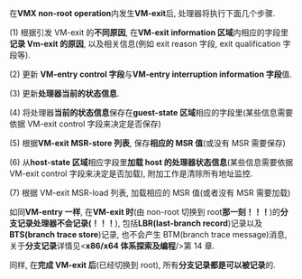 在**VMX non\-root operation**内发生**VM\-exit**后, 处理器将执行下面几个步骤.

(1) 根据引发 VM\-exit 的**不同原因**, 在**VM\-exit information 区域**内相应的字段里**记录 Vm\-exit 的原因**, 以及相关信息(例如 exit reason 字段, exit qualification 字段等).

(2) 更新 **VM\-entry control 字段**与**VM\-entry interruption information 字段**值.

(3) 更新**处理器当前的状态信息**.

(4) 将处理器**当前的状态信息**保存在**guest\-state 区域**相应的字段里(某些信息需要依据 VM\-exit control 字段来决定是否保存)

(5) 根据**VM\-exit MSR\-store 列表**, 保存**相应的 MSR 值**(或没有 MSR 需要保存)

(6) 从**host\-state 区域**相应字段里**加载 host 的处理器状态信息**(某些信息需要依据 VM\-exit control 字段来决定是否加载), 附加工作是清除所有地址监控.

(7) 根据 VM\-exit MSR\-load 列表, 加载相应的 MSR 值(或者没有 MSR 需要加载)

如同**VM\-entry 一样**, 在**VM\-exit 时**(由 non\-root 切换到 root**那一刻！！！**)的**分支记录处理器不会记录(！！！**), 包括**LBR(last\-branch record**)记录以及**BTS(branch trace store**)记录, 也不会产生 BTM(branch trace message)消息, 关于**分支记录**详情见\<**x86/x64 体系探索及编程**/>第 14 章.

同样, 在**完成 VM\-exit 后**(已经切换到 root), 所有**分支记录都是可以被记录**的.